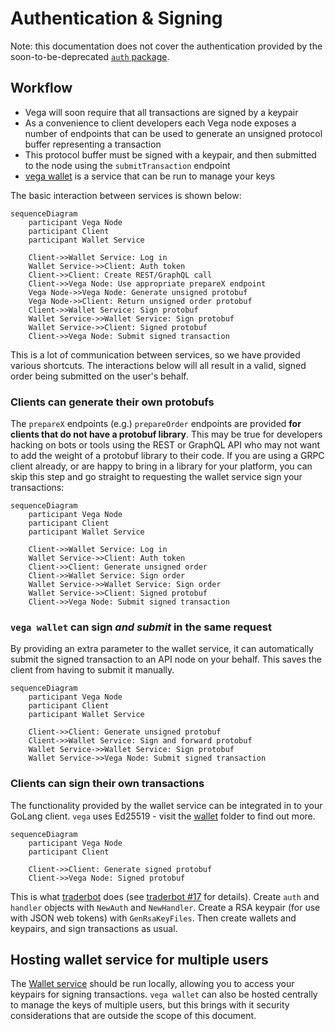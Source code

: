 Authentication & Signing
========================

Note: this documentation does not cover the authentication provided by the soon-to-be-deprecated [`auth` package](../auth/).

## Workflow
- Vega will soon require that all transactions are signed by a keypair
- As a convenience to client developers each Vega node exposes a number of endpoints that can be used to generate an unsigned protocol buffer representing a transaction
- This protocol buffer must be signed with a keypair, and then submitted to the node using the `submitTransaction` endpoint
- [vega wallet](../wallet/README.md) is a service that can be run to manage your keys

The basic interaction between services is shown below:

```mermaid
sequenceDiagram
    participant Vega Node
    participant Client
    participant Wallet Service

	Client->>Wallet Service: Log in
	Wallet Service->>Client: Auth token
	Client->>Client: Create REST/GraphQL call
	Client->>Vega Node: Use appropriate prepareX endpoint
	Vega Node->>Vega Node: Generate unsigned protobuf
	Vega Node->>Client: Return unsigned order protobuf
	Client->>Wallet Service: Sign protobuf
	Wallet Service->>Wallet Service: Sign protobuf
	Wallet Service->>Client: Signed protobuf
	Client->>Vega Node: Submit signed transaction
```

This is a lot of communication between services, so we have provided various shortcuts. The interactions below will all result in a valid, signed order being submitted on the user's behalf.

### Clients can generate their own protobufs
The `prepareX` endpoints (e.g.) `prepareOrder` endpoints are provided **for clients that do not have a protobuf library**. This may be true for developers hacking on bots or tools using the REST or GraphQL API who may not want to add the weight of a protobuf library to their code. If you are using a GRPC client already, or are happy to bring in a library for your platform, you can skip this step and go straight to requesting the wallet service sign your transactions:

```mermaid
sequenceDiagram
    participant Vega Node
    participant Client
    participant Wallet Service

	Client->>Wallet Service: Log in
	Wallet Service->>Client: Auth token
	Client->>Client: Generate unsigned order
	Client->>Wallet Service: Sign order
	Wallet Service->>Wallet Service: Sign order
	Wallet Service->>Client: Signed protobuf
	Client->>Vega Node: Submit signed transaction
```

### `vega wallet` can sign *and submit* in the same request
By providing an extra parameter to the wallet service, it can automatically submit the signed transaction to an API node on your behalf. This saves the client from having to submit it manually.

```mermaid
sequenceDiagram
    participant Vega Node
    participant Client
    participant Wallet Service

	Client->>Client: Generate unsigned protobuf
	Client->>Wallet Service: Sign and forward protobuf
	Wallet Service->>Wallet Service: Sign protobuf
	Wallet Service->>Vega Node: Submit signed transaction
```

### Clients can sign their own transactions
The functionality provided by the wallet service can be integrated in to your GoLang client. `vega` uses Ed25519 - visit the [wallet](../wallet/README.md) folder to find out more.

```mermaid
sequenceDiagram
    participant Vega Node
    participant Client

	Client->>Client: Generate signed protobuf
	Client->>Vega Node: Signed protobuf
```

This is what [traderbot](https://github.com/vegaprotocol/traderbot/) does (see [traderbot #17](https://github.com/vegaprotocol/traderbot/issues/17) for details). Create `auth` and `handler` objects with `NewAuth` and `NewHandler`. Create a RSA keypair (for use with JSON web tokens) with `GenRsaKeyFiles`. Then create wallets and keypairs, and sign transactions as usual.

## Hosting wallet service for multiple users
The [Wallet service](../wallet/README.md) should be run locally, allowing you to access your keypairs for signing transactions. `vega wallet` can also be hosted centrally to manage the keys of multiple users, but this brings with it security considerations that are outside the scope of this document.

